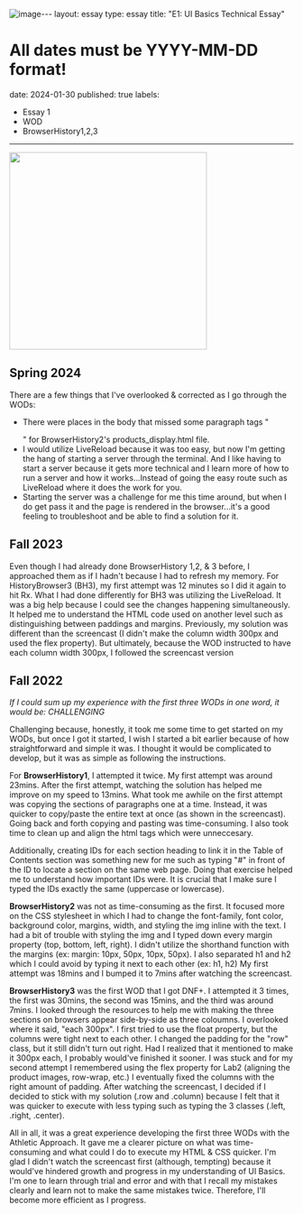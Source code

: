 ![image](https://github.com/smariee/smariee.github.io/assets/112126921/d3ca9c74-3ace-435d-b2a7-eef793e0e909)---
layout: essay
type: essay
title: "E1: UI Basics Technical Essay"
# All dates must be YYYY-MM-DD format!
date: 2024-01-30
published: true
labels:
  - Essay 1
  - WOD
  - BrowserHistory1,2,3
---

<img width="350px" class="rounded float-start pe-4" src="https://empoweredwithpurposeblog.com/wp-content/uploads/2019/03/Persistence-and-Perseverance.jpg">

## Spring 2024

There are a few things that I've overlooked & corrected as I go through the WODs:
- There were places in the body that missed some paragraph tags "<p></p>" for BrowserHistory2's products_display.html file.
- I would utilize LiveReload because it was too easy, but now I'm getting the hang of starting a server through the terminal. And I like having to start a server because it gets more technical and I learn more of how to run a server and how it works...Instead of going the easy route such as LiveReload where it does the work for you.
- Starting the server was a challenge for me this time around, but when I do get pass it and the page is rendered in the browser...it's a good feeling to troubleshoot and be able to find a solution for it.
  
## Fall 2023

Even though I had already done BrowserHistory 1,2, & 3 before, I approached them as if I hadn't because I had to refresh my memory. For HistoryBrowser3 (BH3), my first attempt was 12 minutes so I did it again to hit Rx. What I had done differently for BH3 was utilizing the LiveReload. It was a big help because I could see the changes happening simultaneously. It helped me to understand the HTML code used on another level such as distinguishing between paddings and margins. Previously, my solution was different than the screencast (I didn't make the column width 300px and used the flex property). But ultimately, because the WOD instructed to have each column width 300px, I followed the screencast version

## Fall 2022
  
*If I could sum up my experience with the first three WODs in one word, it would be: CHALLENGING*

Challenging because, honestly, it took me some time to get started on my WODs, but once I got it started, I wish I started a bit earlier because of how straightforward and simple it was. I thought it would be complicated to develop, but it was as simple as following the instructions.

For **BrowserHistory1**, I attempted it twice. My first attempt was around 23mins. After the first attempt, watching the solution has helped me improve on my speed to 13mins. What took me awhile on the first attempt was copying the sections of paragraphs one at a time. Instead, it was quicker to copy/paste the entire text at once (as shown in the screencast). Going back and forth copying and pasting was time-consuming. I also took time to clean up and align the html tags which were unneccesary. 

Additionally, creating IDs for each section heading to link it in the Table of Contents section was something new for me such as typing "#" in front of the ID to locate a section on the same web page. Doing that exercise helped me to understand how important IDs were. It is crucial that I make sure I typed the IDs exactly the same (uppercase or lowercase). 

**BrowserHistory2** was not as time-consuming as the first. It focused more on the CSS stylesheet in which I had to change the font-family, font color, background color, margins, width, and styling the img inline with the text. I had a bit of trouble with styling the img and I typed down every margin property (top, bottom, left, right). I didn't utilize the shorthand function with the margins (ex: margin: 10px, 50px, 10px, 50px). I also separated h1 and h2 which I could avoid by typing it next to each other (ex: h1, h2) My first attempt was 18mins and I bumped it to 7mins after watching the screencast.
  
**BrowserHistory3** was the first WOD that I got DNF+. I attempted it 3 times, the first was 30mins, the second was 15mins, and the third was around 7mins. I looked through the resources to help me with making the three sections on browsers appear side-by-side as three coloumns. I overlooked where it said, "each 300px". I first tried to use the float property, but the columns were tight next to each other. I changed the padding for the "row" class, but it still didn't turn out right. Had I realized that it mentioned to make it 300px each, I probably would've finished it sooner. I was stuck and for my second attempt I remembered using the flex property for Lab2 (aligning the product images, row-wrap, etc.) I eventually fixed the columns with the right amount of padding. After watching the screencast, I decided if I decided to stick with my solution (.row and .column) because I felt that it was quicker to execute with less typing such as typing the 3 classes (.left, .right, .center). 
  
All in all, it was a great experience developing the first three WODs with the Athletic Approach. It gave me a clearer picture on what was time-consuming and what could I do to execute my HTML & CSS quicker. I'm glad I didn't watch the screencast first (although, tempting) because it would've hindered growth and progress in my understanding of UI Basics. I'm one to learn through trial and error and with that I recall my mistakes clearly and learn not to make the same mistakes twice. Therefore, I'll become more efficient as I progress.
